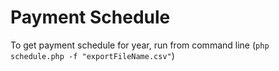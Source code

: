 Payment Schedule
===========================

To get payment schedule for year, run from command line  (``php  schedule.php -f "exportFileName.csv"``)

